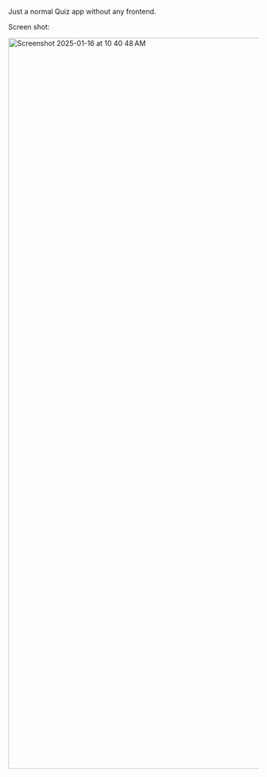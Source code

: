 Just a normal Quiz app without any frontend.

Screen shot:

<img width="1470" alt="Screenshot 2025-01-16 at 10 40 48 AM" src="https://github.com/user-attachments/assets/4394b8ac-2a07-4500-9efa-b17f2b6ad06c" />
